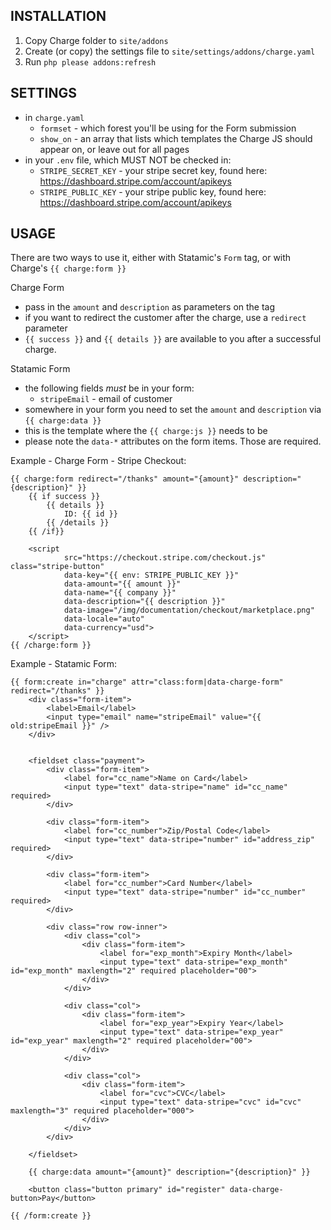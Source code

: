 ## INSTALLATION ##

1. Copy Charge folder to `site/addons`
2. Create (or copy) the settings file to `site/settings/addons/charge.yaml`
3. Run `php please addons:refresh`

## SETTINGS ##

* in `charge.yaml`
	* `formset` - which forest you'll be using for the Form submission
	* `show_on` - an array that lists which templates the Charge JS should appear on, or leave out for all pages
* in your `.env` file, which MUST NOT be checked in:
	* `STRIPE_SECRET_KEY` - your stripe secret key, found here: https://dashboard.stripe.com/account/apikeys
	* `STRIPE_PUBLIC_KEY` - your stripe public key, found here: https://dashboard.stripe.com/account/apikeys

## USAGE ##

There are two ways to use it, either with Statamic's `Form` tag, or with Charge's `{{ charge:form }}`

Charge Form

* pass in the `amount` and `description` as parameters on the tag
* if you want to redirect the customer after the charge, use a `redirect` parameter
* `{{ success }}` and `{{ details }}` are available to you after a successful charge.

Statamic Form

* the following fields *must* be in your form:
    * `stripeEmail` - email of customer
* somewhere in your form you need to set the `amount` and `description` via `{{ charge:data }}`	
* this is the template where the `{{ charge:js }}` needs to be
* please note the `data-*` attributes on the form items. Those are required.

Example - Charge Form - Stripe Checkout:
```
{{ charge:form redirect="/thanks" amount="{amount}" description="{description}" }}
    {{ if success }}
        {{ details }}
            ID: {{ id }}
        {{ /details }}
    {{ /if}}

    <script
            src="https://checkout.stripe.com/checkout.js" class="stripe-button"
            data-key="{{ env: STRIPE_PUBLIC_KEY }}"
            data-amount="{{ amount }}"
            data-name="{{ company }}"
            data-description="{{ description }}"
            data-image="/img/documentation/checkout/marketplace.png"
            data-locale="auto"
            data-currency="usd">
    </script>
{{ /charge:form }}
```

Example - Statamic Form:
```
{{ form:create in="charge" attr="class:form|data-charge-form" redirect="/thanks" }}
	<div class="form-item">
		<label>Email</label>
		<input type="email" name="stripeEmail" value="{{ old:stripeEmail }}" />
	</div>


	<fieldset class="payment">
		<div class="form-item">
			<label for="cc_name">Name on Card</label>
			<input type="text" data-stripe="name" id="cc_name" required>
		</div>

		<div class="form-item">
			<label for="cc_number">Zip/Postal Code</label>
			<input type="text" data-stripe="number" id="address_zip" required>
		</div>

		<div class="form-item">
			<label for="cc_number">Card Number</label>
			<input type="text" data-stripe="number" id="cc_number" required>
		</div>

		<div class="row row-inner">
			<div class="col">
				<div class="form-item">
					<label for="exp_month">Expiry Month</label>
					<input type="text" data-stripe="exp_month" id="exp_month" maxlength="2" required placeholder="00">
				</div>
			</div>

			<div class="col">
				<div class="form-item">
					<label for="exp_year">Expiry Year</label>
					<input type="text" data-stripe="exp_year" id="exp_year" maxlength="2" required placeholder="00">
				</div>
			</div>

			<div class="col">
				<div class="form-item">
					<label for="cvc">CVC</label>
					<input type="text" data-stripe="cvc" id="cvc" maxlength="3" required placeholder="000">
				</div>
			</div>
		</div>

	</fieldset>

	{{ charge:data amount="{amount}" description="{description}" }}

	<button class="button primary" id="register" data-charge-button>Pay</button>

{{ /form:create }}
```